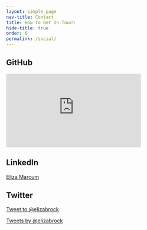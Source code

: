 ```yaml
---
layout: simple_page
nav-title: Contact
title: How To Get In Touch
hide-title: true
order: 6
permalink: /social/
---
```


<div class="half">
  <h2>GitHub</h2>
  <section class="callout">
    <iframe src="http://lab.lepture.com/github-cards/card.html?user=elizabrock" frameborder="0" scrolling="0" width="365" height="200" allowtransparency></iframe>
  </section>
  <h2>LinkedIn</h2>
  <section class="callout">
    <div class="LI-profile-badge"  data-version="v1" data-size="large" data-locale="en_US" data-type="vertical" data-theme="light" data-vanity="elizabrock"><a class="LI-simple-link" href='https://www.linkedin.com/in/elizabrock?trk=profile-badge'>Eliza Marcum</a></div>
    <script type="text/javascript" src="https://platform.linkedin.com/badges/js/profile.js" async defer></script>
  </section>
</div>

<div class="half">
  <h2>Twitter</h2>
  <section class="callout">
    <p>
      <a href="https://twitter.com/intent/tweet?screen_name=elizabrock&ref_src=twsrc%5Etfw" class="twitter-mention-button" data-size="large" data-dnt="true" data-show-count="false">Tweet to @elizabrock</a><script async src="https://platform.twitter.com/widgets.js" charset="utf-8"></script>
    </p>
    <!-- Option B is the modern embed code for twitter, but TBH it's not as good: -->
    <!-- <a class="twitter-timeline" data-dnt="true" data-theme="light" href="https://twitter.com/elizabrock?ref_src=twsrc%5Etfw">Tweets by elizabrock</a> <script async src="https://platform.twitter.com/widgets.js" charset="utf-8"></script> -->
    <a class="twitter-timeline" href="https://twitter.com/elizabrock" data-widget-id="489142233421979648">Tweets by @elizabrock</a>
    <script>!function(d,s,id){var js,fjs=d.getElementsByTagName(s)[0],p=/^http:/.test(d.location)?'http':'https';if(!d.getElementById(id)){js=d.createElement(s);js.id=id;js.src=p+"://platform.twitter.com/widgets.js";fjs.parentNode.insertBefore(js,fjs);}}(document,"script","twitter-wjs");</script>
  </section>
</div>
